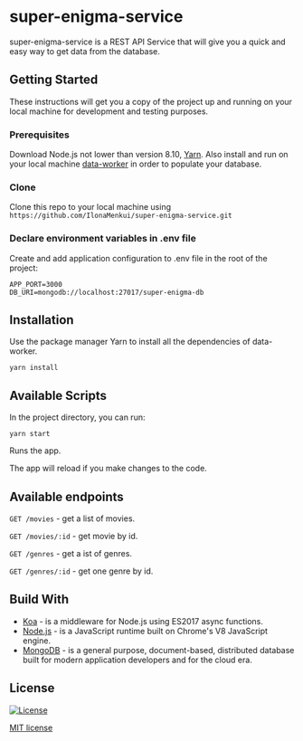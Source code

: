 # super-enigma-service

super-enigma-service is a REST API Service that will give you a quick and easy way to get data from the database.

## Getting Started

These instructions will get you a copy of the project up and running on your local machine for development and testing purposes.

### Prerequisites

Download Node.js not lower than version 8.10, [Yarn](https://yarnpkg.com/). Also install and run on your local machine [data-worker](https://github.com/IlonaMenkui/data-worker) in order to populate your database.

### Clone

Clone this repo to your local machine using `https://github.com/IlonaMenkui/super-enigma-service.git`

### Declare environment variables in .env file

Create and add application configuration to .env file in the root of the project:

```
APP_PORT=3000
DB_URI=mongodb://localhost:27017/super-enigma-db
```

## Installation

Use the package manager Yarn to install all the dependencies of data-worker.

```
yarn install
```

## Available Scripts

In the project directory, you can run:

```
yarn start
```

Runs the app.<br>

The app will reload if you make changes to the code.<br>

## Available endpoints

`GET /movies` - get a list of movies.

`GET /movies/:id` - get movie by id.

`GET /genres` - get a ist of genres.

`GET /genres/:id` - get one genre by id.


## Build With
* [Koa](https://koajs.com/) - is a middleware for Node.js using ES2017 async functions.
* [Node.js](https://nodejs.org) - is a JavaScript runtime built on Chrome's V8 JavaScript engine.
* [MongoDB](https://www.mongodb.com/) - is a general purpose, document-based, distributed database built for modern application developers and for the cloud era.

## License

[![License](http://img.shields.io/:license-mit-blue.svg?style=flat-square)](http://badges.mit-license.org)

[MIT license](https://choosealicense.com/licenses/mit/)

